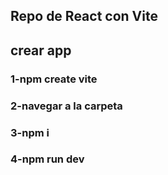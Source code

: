 ## Repo de React con Vite

## crear app

### 1-npm create vite
### 2-navegar a la carpeta
### 3-npm i
### 4-npm run dev